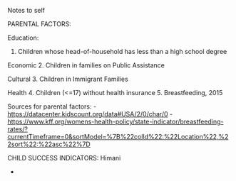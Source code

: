 Notes to self
    
PARENTAL FACTORS:

Education:
1.    Children whose head-of-household has less than a high school degree

Economic
2.    Children in families on Public Assistance

Cultural
3.    Children in Immigrant Families

Health
4.    Children (<=17) without health insurance
5.    Breastfeeding, 2015

Sources for parental factors:
    - https://datacenter.kidscount.org/data#USA/2/0/char/0
    - https://www.kff.org/womens-health-policy/state-indicator/breastfeeding-rates/?currentTimeframe=0&sortModel=%7B%22colId%22:%22Location%22,%22sort%22:%22asc%22%7D


CHILD SUCCESS INDICATORS:
Himani


 - 